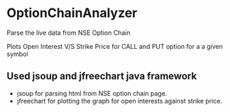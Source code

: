 # OptionChainAnalyzer
Parse the live data from NSE Option Chain

Plots Open Interest V/S Strike Price for CALL and PUT option for a a given symbol

Used jsoup and jfreechart java framework
-----------------------------------------
* jsoup for parsing html from NSE option chain page.
* jfreechart for plotting the graph for open interests against strike price.
